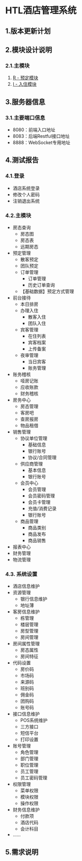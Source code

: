 # HTL酒店管理系统

## 1.版本更新计划

## 2.模块设计说明

### 2.1.主模块

1. [R - 预定模块](kelp/design/preorder/README.md)
2. [I - 入住模块](/system/htl/design/occup/README.md)

## 3.服务器信息

### 3.1.主要端口信息

* 8080：前端入口地址
* 8083：后端Restful接口地址
* 8888：WebSocket专用地址

## 4.测试报告

### 4.1.登录

* 酒店系统登录
* 修改个人密码
* 注销退出系统

### 4.2.主模块

* 房态查询
  * 房态图
  * 房态表
  * 远期房态
* 预定管理
  * 散客预定
  * 团队预定
  * 订单管理
    * 订单管理
    * 历史订单查询
  * 【基础数据】预定方式管理
* 前台接待
  * 本日排房
  * 办理入住
    * 散客入住
    * 团队入住
  * 宾客管理
    * 在住列表
    * 宾客档案
    * 上传备案
  * 夜审管理
    * 当日宾客
    * 账务管理
* 账务稽核
  * 哑房记账
  * 应收账款
  * 财务稽核
* 房务中心
  * 房态管理
  * 客房吧
  * 查房报房
  * 物品租借
* 销售管理
  * 协议单位管理
    * 基础信息
    * 银行账号
    * 协议/合同管理
  * 供应商管理
    * 基本信息
    * 银行账号
  * 会员中心
    * 会员管理
    * 会员密码管理
    * 会员卡管理
    * 充值/消费记录
    * 银行账号
  * 商品管理
    * 商品类别
    * 商品发布
    * 商品销售
* 报表中心
* 财务管理
* 物流管理

### 4.3. 系统设置

* 酒店信息维护
* 资源管理
  * 银行信息维护
  * 地址薄
* 客房信息维护
  * 栋管理
  * 楼层管理
  * 房型管理
  * 房间管理
* 房间属性管理
  * 房态属性
  * 房间特征
* 代码设置
  * 房价码
  * 市场码
  * 来源码
  * 班别码
  * 佣金码
  * 团购码
  * 账号码
* 接口信息维护
  * POS系统维护
  * 三方接口
  * 短信平台
  * 打印设置
* 账号管理
  * 角色管理
  * 部门管理
  * 职位管理
  * 员工管理
  * 员工密码管理
* 权限管理
  * 菜单权限
  * 模块权限
  * 操作权限
* 财务信息维护
  * 付款项
  * 酒店代码
  * 会计科目
* ……

## 5.需求说明



